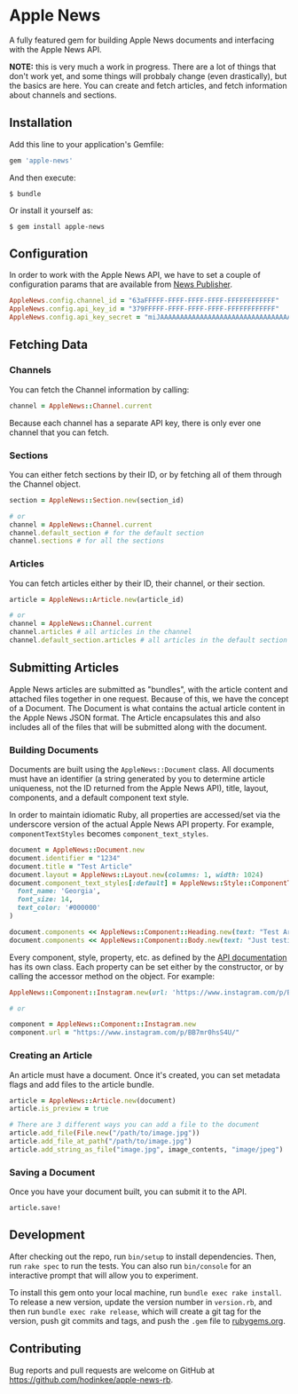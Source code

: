 # Apple News

A fully featured gem for building Apple News documents and interfacing with the Apple News API.

**NOTE:** this is very much a work in progress. There are a lot of things that don't work yet, and some things will probbaly change (even drastically), but the basics are here. You can create and fetch articles, and fetch information about channels and sections.

## Installation

Add this line to your application's Gemfile:

```ruby
gem 'apple-news'
```

And then execute:

    $ bundle

Or install it yourself as:

    $ gem install apple-news

## Configuration

In order to work with the Apple News API, we have to set a couple of configuration params that are available from [News Publisher](https://www.icloud.com/#newspublisher).

``` ruby
AppleNews.config.channel_id = "63aFFFFF-FFFF-FFFF-FFFF-FFFFFFFFFFFF"
AppleNews.config.api_key_id = "379FFFFF-FFFF-FFFF-FFFF-FFFFFFFFFFFF"
AppleNews.config.api_key_secret = "miJAAAAAAAAAAAAAAAAAAAAAAAAAAAAAAAAAAAAAAAA="
```

## Fetching Data

### Channels

You can fetch the Channel information by calling:

``` ruby
channel = AppleNews::Channel.current
```

Because each channel has a separate API key, there is only ever one channel that you can fetch.

### Sections

You can either fetch sections by their ID, or by fetching all of them through the Channel object.

``` ruby
section = AppleNews::Section.new(section_id)

# or
channel = AppleNews::Channel.current
channel.default_section # for the default section
channel.sections # for all the sections
```

### Articles

You can fetch articles either by their ID, their channel, or their section.

``` ruby
article = AppleNews::Article.new(article_id)

# or
channel = AppleNews::Channel.current
channel.articles # all articles in the channel
channel.default_section.articles # all articles in the default section
```

## Submitting Articles

Apple News articles are submitted as "bundles", with the article content and attached files together in one request. Because of this, we have the concept of a Document. The Document is what contains the actual article content in the Apple News JSON format. The Article encapsulates this and also includes all of the files that will be submitted along with the document.

### Building Documents

Documents are built using the `AppleNews::Document` class. All documents must have an identifier (a string generated by you to determine article uniqueness, not the ID returned from the Apple News API), title, layout, components, and a default component text style.

In order to maintain idiomatic Ruby, all properties are accessed/set via the underscore version of the actual Apple News API property. For example, `componentTextStyles` becomes `component_text_styles`.

``` ruby
document = AppleNews::Document.new
document.identifier = "1234"
document.title = "Test Article"
document.layout = AppleNews::Layout.new(columns: 1, width: 1024)
document.component_text_styles[:default] = AppleNews::Style::ComponentText.new(
  font_name: 'Georgia',
  font_size: 14,
  text_color: '#000000'
)

document.components << AppleNews::Component::Heading.new(text: "Test Article")
document.components << AppleNews::Component::Body.new(text: "Just testing out this Ruby gem!")
```

Every component, style, property, etc. as defined by the [API documentation](https://developer.apple.com/library/ios/documentation/General/Conceptual/Apple_News_Format_Ref/index.html) has its own class. Each property can be set either by the constructor, or by calling the accessor method on the object. For example:

``` ruby
AppleNews::Component::Instagram.new(url: 'https://www.instagram.com/p/BB7mr0hsS4U/')

# or

component = AppleNews::Component::Instagram.new
component.url = "https://www.instagram.com/p/BB7mr0hsS4U/"
```

### Creating an Article

An article must have a document. Once it's created, you can set metadata flags and add files to the article bundle.

``` ruby
article = AppleNews::Article.new(document)
article.is_preview = true

# There are 3 different ways you can add a file to the document
article.add_file(File.new("/path/to/image.jpg"))
article.add_file_at_path("/path/to/image.jpg")
article.add_string_as_file("image.jpg", image_contents, "image/jpeg")
```

### Saving a Document

Once you have your document built, you can submit it to the API.

```
article.save!
```

## Development

After checking out the repo, run `bin/setup` to install dependencies. Then, run `rake spec` to run the tests. You can also run `bin/console` for an interactive prompt that will allow you to experiment.

To install this gem onto your local machine, run `bundle exec rake install`. To release a new version, update the version number in `version.rb`, and then run `bundle exec rake release`, which will create a git tag for the version, push git commits and tags, and push the `.gem` file to [rubygems.org](https://rubygems.org).

## Contributing

Bug reports and pull requests are welcome on GitHub at https://github.com/hodinkee/apple-news-rb.

